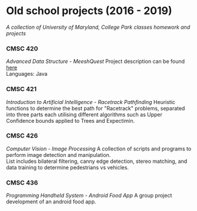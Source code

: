 # Old school projects (2016 - 2019)
_A collection of University of Maryland, College Park classes homework and projects_

### CMSC 420
_Advanced Data Structure - MeeshQuest_
Project description can be found [here](https://wiki.cs.umd.edu/cmsc420/view/MeeshQuest)\
Languages: Java

### CMSC 421
_Introduction to Artificial Intelligence - Racetrack Pathfinding_
Heuristic functions to determine the best path for "Racetrack" problems, separated into three parts each utilising different algorithms such as Upper Confidence bounds applied to Trees and Expectimin. 
  
### CMSC 426
_Computer Vision - Image Processing_
A collection of scripts and programs to perform image detection and manipulation.\
List includes bilateral filtering, canny edge detection, stereo matching, and data training to determine pedestrians vs vehicles. 

### CMSC 436
_Programming Handheld System - Android Food App_
A group project development of an android food app.
